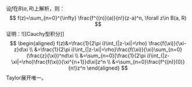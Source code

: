 设$f$在$B(a, R)$上解析，则：
$$
f(z)=\sum_{n=0}^{\infty} \frac{f^{(n)}(a)}{n!}(z-a)^n, \forall z\in B(a, R)
$$
证明：![[Cauchy型积分]]$$
 \begin{aligned}
 f(z)&=\frac{1}{2\pi i}\int_{|z-\xi|=\rho} \frac{f(\xi)}{\xi-z}d\xi
 \\ 
 &=\frac{1}{2\pi i}\int_{|z-\xi|=\rho}\frac{f(\xi)}{\xi}\sum_{n=0}(\frac{z}{\xi})^nd\xi
 \\
 &=\sum_{n=0}[\frac{1}{2\pi i}\int_{|z-\xi|=\rho}\frac{f(\xi)}{\xi^{n+1}}d\xi]z^n 
 \\
 &=\sum_{n=0}\frac{f^{(n)}(0)}{n!}z^n
 \end{aligned}
 $$
 Taylor展开唯一。